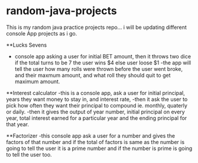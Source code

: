 # random-java-projects

This is my random java practice projects repo...
i will be updating different console App projects as i go.

**Lucks Sevens
- console app asking a user for initial BET amount, then it throws two dice if the total turns to be 7 the user wins $4 else user loose $1
-the app will tell the user how many rolls were thrown before the user went broke, and their maxmum amount, and what roll they should quit to get maximum amount.

**Interest calculator
-this is a console app, ask a user for initial principal, years they want money to stay in, and interest rate, 
-then it ask the user to pick how often they want their principal to compound ie. monthly, quaterly or daily.
-then it gives the output of year number, initial principal on every year, total interest earned for a particular year and the ending principal for that year.

**Factorizer
-this console app ask a user for a number and gives the factors of that number and if the total of factors is same as the number is going to tell the user it is a prime number and if the number is prime is going to tell the user too.
